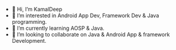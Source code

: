 - 👋 Hi, I’m KamalDeep
- 👀 I’m interested in Android App Dev, Framework Dev & Java programming.
- 🌱 I’m currently learning AOSP & Java.
- 💞️ I’m looking to collaborate on Java & Android App & framework Development.

<!---
sdeep1998/sdeep1998 is a ✨ special ✨ repository because its `README.md` (this file) appears on your GitHub profile.
You can click the Preview link to take a look at your changes.
--->
